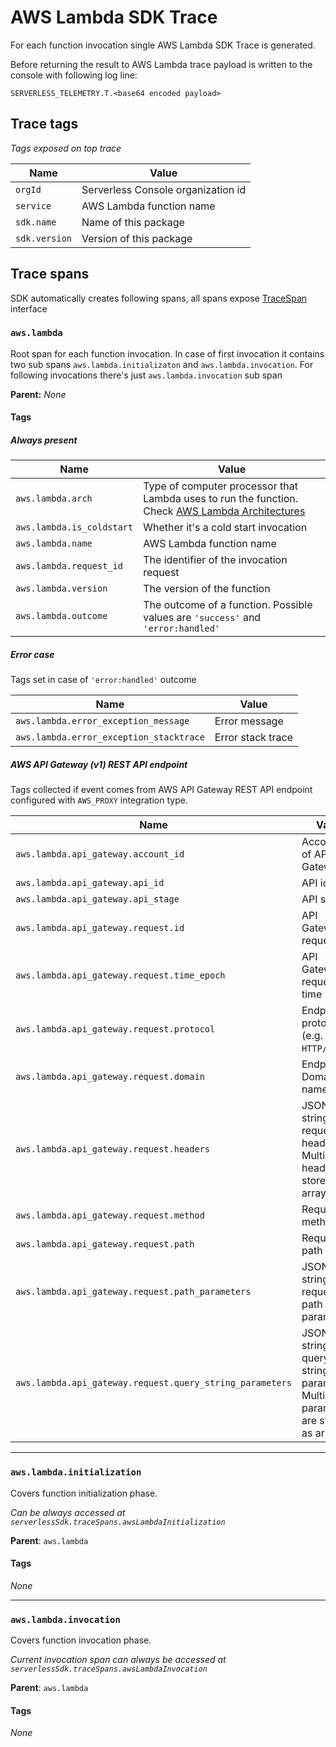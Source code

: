 # AWS Lambda SDK Trace

For each function invocation single AWS Lambda SDK Trace is generated.

Before returning the result to AWS Lambda trace payload is written to the console with following log line:

```
SERVERLESS_TELEMETRY.T.<base64 encoded payload>
```

## Trace tags

_Tags exposed on top trace_

| Name          | Value                              |
| ------------- | ---------------------------------- |
| `orgId`       | Serverless Console organization id |
| `service`     | AWS Lambda function name           |
| `sdk.name`    | Name of this package               |
| `sdk.version` | Version of this package            |

## Trace spans

SDK automatically creates following spans, all spans expose [TraceSpan](trace-span.md) interface

### `aws.lambda`

Root span for each function invocation. In case of first invocation it contains two sub spans `aws.lambda.initializaton` and `aws.lambda.invocation`. For following invocations there's just `aws.lambda.invocation` sub span

**Parent:** _None_

#### Tags

##### Always present

| Name                      | Value                                                                                                                                                                |
| ------------------------- | -------------------------------------------------------------------------------------------------------------------------------------------------------------------- |
| `aws.lambda.arch`         | Type of computer processor that Lambda uses to run the function. Check [AWS Lambda Architectures](https://docs.aws.amazon.com/lambda/latest/dg/foundation-arch.html) |
| `aws.lambda.is_coldstart` | Whether it's a cold start invocation                                                                                                                                 |
| `aws.lambda.name`         | AWS Lambda function name                                                                                                                                             |
| `aws.lambda.request_id`   | The identifier of the invocation request                                                                                                                             |
| `aws.lambda.version`      | The version of the function                                                                                                                                          |
| `aws.lambda.outcome`      | The outcome of a function. Possible values are `'success'` and `'error:handled'`                                                                                     |

##### Error case

Tags set in case of `'error:handled'` outcome

| Name                                    | Value             |
| --------------------------------------- | ----------------- |
| `aws.lambda.error_exception_message`    | Error message     |
| `aws.lambda.error_exception_stacktrace` | Error stack trace |

##### AWS API Gateway (v1) REST API endpoint

Tags collected if event comes from AWS API Gateway REST API endpoint configured with `AWS_PROXY` integration type.

| Name                                                     | Value                                                                               |
| -------------------------------------------------------- | ----------------------------------------------------------------------------------- |
| `aws.lambda.api_gateway.account_id`                      | Account id of API Gateway                                                           |
| `aws.lambda.api_gateway.api_id`                          | API id                                                                              |
| `aws.lambda.api_gateway.api_stage`                       | API stage                                                                           |
| `aws.lambda.api_gateway.request.id`                      | API Gateway request id                                                              |
| `aws.lambda.api_gateway.request.time_epoch`              | API Gateway request time                                                            |
| `aws.lambda.api_gateway.request.protocol`                | Endpoint protocol (e.g. `HTTP/1.1`)                                                 |
| `aws.lambda.api_gateway.request.domain`                  | Endpoint Domain name                                                                |
| `aws.lambda.api_gateway.request.headers`                 | JSON string of request headers. Multi value headers are stored as arrays            |
| `aws.lambda.api_gateway.request.method`                  | Request method                                                                      |
| `aws.lambda.api_gateway.request.path`                    | Request path                                                                        |
| `aws.lambda.api_gateway.request.path_parameters`         | JSON string of request path parameters                                              |
| `aws.lambda.api_gateway.request.query_string_parameters` | JSON string of query string parameters. Multi value parameters are stored as arrays |

---

### `aws.lambda.initialization`

Covers function initialization phase.

_Can be always accessed at `serverlessSdk.traceSpans.awsLambdaInitialization`_

**Parent**: `aws.lambda`

#### Tags

_None_

---

### `aws.lambda.invocation`

Covers function invocation phase.

_Current invocation span can always be accessed at `serverlessSdk.traceSpans.awsLambdaInvocation`_

**Parent**: `aws.lambda`

#### Tags

_None_
